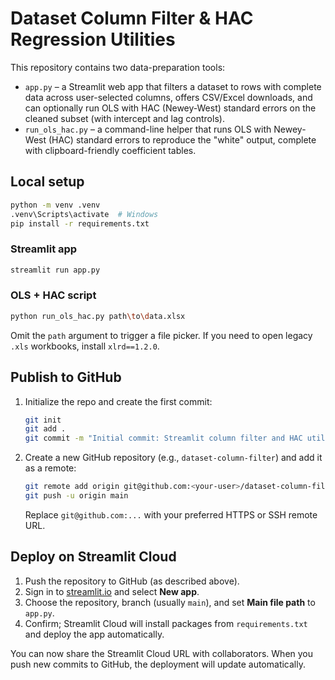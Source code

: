 # Dataset Column Filter & HAC Regression Utilities

This repository contains two data-preparation tools:

- `app.py` – a Streamlit web app that filters a dataset to rows with complete data across user-selected columns, offers CSV/Excel downloads, and can optionally run OLS with HAC (Newey-West) standard errors on the cleaned subset (with intercept and lag controls).
- `run_ols_hac.py` – a command-line helper that runs OLS with Newey-West (HAC) standard errors to reproduce the "white" output, complete with clipboard-friendly coefficient tables.

## Local setup

```bash
python -m venv .venv
.venv\Scripts\activate  # Windows
pip install -r requirements.txt
```

### Streamlit app

```bash
streamlit run app.py
```

### OLS + HAC script

```bash
python run_ols_hac.py path\to\data.xlsx
```

Omit the `path` argument to trigger a file picker. If you need to open legacy `.xls` workbooks, install `xlrd==1.2.0`.

## Publish to GitHub

1. Initialize the repo and create the first commit:

   ```bash
   git init
   git add .
   git commit -m "Initial commit: Streamlit column filter and HAC utility"
   ```

2. Create a new GitHub repository (e.g., `dataset-column-filter`) and add it as a remote:

   ```bash
   git remote add origin git@github.com:<your-user>/dataset-column-filter.git
   git push -u origin main
   ```

   Replace `git@github.com:...` with your preferred HTTPS or SSH remote URL.

## Deploy on Streamlit Cloud

1. Push the repository to GitHub (as described above).
2. Sign in to [streamlit.io](https://streamlit.io/cloud) and select **New app**.
3. Choose the repository, branch (usually `main`), and set **Main file path** to `app.py`.
4. Confirm; Streamlit Cloud will install packages from `requirements.txt` and deploy the app automatically.

You can now share the Streamlit Cloud URL with collaborators. When you push new commits to GitHub, the deployment will update automatically.
